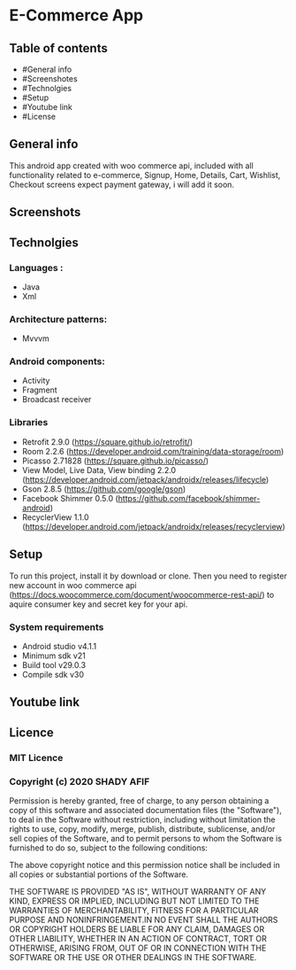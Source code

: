 # E-Commerce App
## Table of contents
- #General info
- #Screenshotes 
- #Technolgies
- #Setup
- #Youtube link
- #License

## General info
This android app created with woo commerce api, included with all functionality related to e-commerce, Signup, Home, Details, Cart, Wishlist, Checkout screens expect payment gateway, i will add it soon.

## Screenshots

## Technolgies
### Languages :
- Java 
- Xml

### Architecture patterns: 
- Mvvvm

### Android components:
 - Activity
 - Fragment
 - Broadcast receiver
 
 ### Libraries 
 - Retrofit 2.9.0 (https://square.github.io/retrofit/)
 - Room 2.2.6 (https://developer.android.com/training/data-storage/room)
 - Picasso 2.71828 (https://square.github.io/picasso/)
 - View Model, Live Data, View binding 2.2.0 (https://developer.android.com/jetpack/androidx/releases/lifecycle)
 - Gson 2.8.5 (https://github.com/google/gson)
 - Facebook Shimmer 0.5.0 (https://github.com/facebook/shimmer-android)
 - RecyclerView 1.1.0 (https://developer.android.com/jetpack/androidx/releases/recyclerview)

## Setup
To run this project, install it by download or clone. Then you need to register new account in woo commerce api (https://docs.woocommerce.com/document/woocommerce-rest-api/) to aquire consumer key and secret key for your api.

### System requirements
- Android studio v4.1.1
- Minimum sdk v21
- Build tool v29.0.3
- Compile sdk v30

## Youtube link 
## Licence
### MIT Licence 
### Copyright (c) 2020 SHADY AFIF 
Permission is hereby granted, free of charge, to any person obtaining a copy of this software
and associated documentation files (the "Software"), to deal in the Software without restriction,
including without limitation the rights to use, copy, modify, merge, publish, distribute, sublicense,
and/or sell copies of the Software, and to permit persons to whom the Software is furnished to do so, 
subject to the following conditions:

The above copyright notice and this permission notice shall be included in all copies or substantial 
portions of the Software.

THE SOFTWARE IS PROVIDED "AS IS", WITHOUT WARRANTY OF ANY KIND, EXPRESS OR IMPLIED, 
INCLUDING BUT NOT LIMITED TO THE WARRANTIES OF MERCHANTABILITY, FITNESS FOR A PARTICULAR PURPOSE
AND NONINFRINGEMENT.IN NO EVENT SHALL THE AUTHORS OR COPYRIGHT HOLDERS BE LIABLE FOR ANY CLAIM,
DAMAGES OR OTHER LIABILITY, WHETHER IN AN ACTION OF CONTRACT,
TORT OR OTHERWISE, ARISING FROM, OUT OF OR IN CONNECTION WITH THE SOFTWARE
OR THE USE OR OTHER DEALINGS IN THE SOFTWARE.
 
